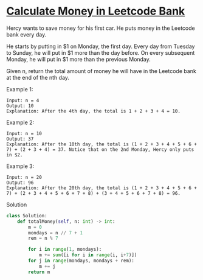 # [Calculate Money in Leetcode Bank](https://leetcode.com/problems/calculate-money-in-leetcode-bank/)

Hercy wants to save money for his first car. He puts money in the Leetcode bank every day.

He starts by putting in $1 on Monday, the first day. Every day from Tuesday to Sunday, he will put in $1 more than the 
day before. On every subsequent Monday, he will put in $1 more than the previous Monday.

Given n, return the total amount of money he will have in the Leetcode bank at the end of the nth day.

Example 1:
```
Input: n = 4
Output: 10
Explanation: After the 4th day, the total is 1 + 2 + 3 + 4 = 10.
```
Example 2:
```
Input: n = 10
Output: 37
Explanation: After the 10th day, the total is (1 + 2 + 3 + 4 + 5 + 6 + 7) + (2 + 3 + 4) = 37. Notice that on the 2nd Monday, Hercy only puts in $2.
```
Example 3:
```
Input: n = 20
Output: 96
Explanation: After the 20th day, the total is (1 + 2 + 3 + 4 + 5 + 6 + 7) + (2 + 3 + 4 + 5 + 6 + 7 + 8) + (3 + 4 + 5 + 6 + 7 + 8) = 96.
```
Solution
```python
class Solution:
    def totalMoney(self, n: int) -> int:
        m = 0
        mondays = n // 7 + 1
        rem = n % 7

        for i in range(1, mondays):
            m += sum([i for i in range(i, i+7)])
        for j in range(mondays, mondays + rem):
            m += j
        return m
```